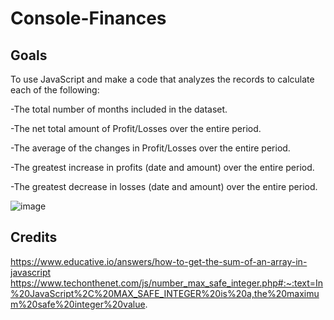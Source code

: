 # Console-Finances

## Goals

To use JavaScript and make a code that analyzes the records to calculate each of the following:

-The total number of months included in the dataset.

-The net total amount of Profit/Losses over the entire period.

-The average of the changes in Profit/Losses over the entire period.

-The greatest increase in profits (date and amount) over the entire period.

-The greatest decrease in losses (date and amount) over the entire period.

![image](https://user-images.githubusercontent.com/118456219/222917167-b154b485-92c0-47c4-a0e6-348ea9ab2eea.png)

## Credits

https://www.educative.io/answers/how-to-get-the-sum-of-an-array-in-javascript 
https://www.techonthenet.com/js/number_max_safe_integer.php#:~:text=In%20JavaScript%2C%20MAX_SAFE_INTEGER%20is%20a,the%20maximum%20safe%20integer%20value.
